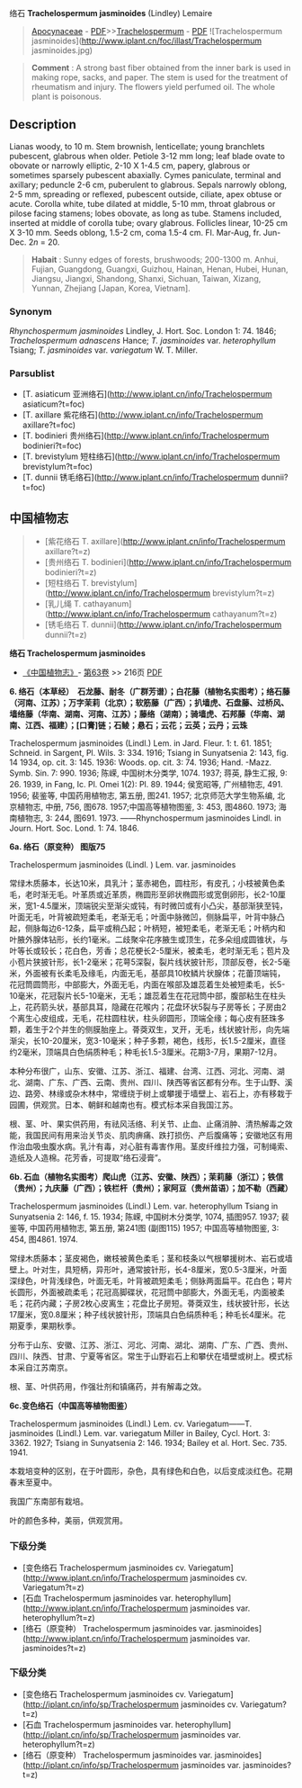 络石 **Trachelospermum jasminoides** (Lindley) Lemaire

> [Apocynaceae](http://www.iplant.cn/info/Apocynaceae?t=foc) - [PDF](http://www.iplant.cn/foc/pdf/Apocynaceae.pdf)>>[Trachelospermum](http://www.iplant.cn/info/Trachelospermum?t=foc) - [PDF](http://www.iplant.cn/foc/pdf/Trachelospermum.pdf)
![Trachelospermum jasminoides](http://www.iplant.cn/foc/illast/Trachelospermum jasminoides.jpg)

> **Comment** : 
> A strong bast fiber obtained from the inner bark is used in making rope, sacks, and paper. The stem is used for the treatment of rheumatism and injury. The flowers yield perfumed oil. The whole plant is poisonous.

## Description

Lianas woody, to 10 m. Stem brownish, lenticellate; young branchlets pubescent, glabrous when older. Petiole 3-12 mm long; leaf blade ovate to obovate or narrowly elliptic, 2-10 X 1-4.5 cm, papery, glabrous or sometimes sparsely pubescent abaxially. Cymes paniculate, terminal and axillary; peduncle 2-6 cm, puberulent to glabrous. Sepals narrowly oblong, 2-5 mm, spreading or reflexed, pubescent outside, ciliate, apex obtuse or acute. Corolla white, tube dilated at middle, 5-10 mm, throat glabrous or pilose facing stamens; lobes obovate, as long as tube. Stamens included, inserted at middle of corolla tube; ovary glabrous. Follicles linear, 10-25 cm X 3-10 mm. Seeds oblong, 1.5-2 cm, coma 1.5-4 cm. Fl. Mar-Aug, fr. Jun-Dec. 2*n* = 20.

> **Habait** : 
> Sunny edges of forests, brushwoods; 200-1300 m. Anhui, Fujian, Guangdong, Guangxi, Guizhou, Hainan, Henan, Hubei, Hunan, Jiangsu, Jiangxi, Shandong, Shanxi, Sichuan, Taiwan, Xizang, Yunnan, Zhejiang [Japan, Korea, Vietnam].

### Synonym
*Rhynchospermum jasminoides* Lindley, J. Hort. Soc. London 1: 74. 1846; *Trachelospermum adnascens* Hance; *T. jasminoides* var. *heterophyllum* Tsiang; *T. jasminoides* var. *variegatum* W. T. Miller.

### Parsublist

* [T.  asiaticum  亚洲络石](http://www.iplant.cn/info/Trachelospermum asiaticum?t=foc)
* [T.  axillare  紫花络石](http://www.iplant.cn/info/Trachelospermum axillare?t=foc)
* [T.  bodinieri  贵州络石](http://www.iplant.cn/info/Trachelospermum bodinieri?t=foc)
* [T.  brevistylum  短柱络石](http://www.iplant.cn/info/Trachelospermum brevistylum?t=foc)
* [T.  dunnii  锈毛络石](http://www.iplant.cn/info/Trachelospermum dunnii?t=foc)

## 中国植物志

> * [紫花络石  T.  axillare](http://www.iplant.cn/info/Trachelospermum axillare?t=z)
> * [贵州络石  T.  bodinieri](http://www.iplant.cn/info/Trachelospermum bodinieri?t=z)
> * [短柱络石  T.  brevistylum](http://www.iplant.cn/info/Trachelospermum brevistylum?t=z)
> * [乳儿绳  T.  cathayanum](http://www.iplant.cn/info/Trachelospermum cathayanum?t=z)
> * [锈毛络石  T.  dunnii](http://www.iplant.cn/info/Trachelospermum dunnii?t=z)

**络石 Trachelospermum jasminoides**

* [《中国植物志》](http://www.iplant.cn/frps)- [第63卷](http://www.iplant.cn/frps/vol/63) >> 216页 [PDF](http://www.iplant.cn/frps/pdf/63/216a.pdf)

**6. 络石（本草经）　石龙藤、耐冬（广群芳谱）；白花藤（植物名实图考）；络石藤（河南、江苏）；万字茉莉（北京）；软筋藤（广西）；扒墙虎、石盘藤、过桥风、墙络藤（华南、湖南、河南、江苏）；藤络（湖南）；骑墙虎、石邦藤（华南、湖南、江西、福建）；[口膏]链；石鲮；悬石；云花；云英；云丹；云珠**

Trachelospermum jasminoides (Lindl.) Lem. in Jard. Fleur. 1: t. 61. 1851; Schneid. in Sargent, Pl. Wils. 3: 334. 1916; Tsiang in Sunyatsenia 2: 143, fig. 14 1934, op. cit. 3: 145. 1936: Woods. op. cit. 3: 74. 1936; Hand. -Mazz. Symb. Sin. 7: 990. 1936; 陈嵘, 中国树木分类学, 1074. 1937; 蒋英, 静生汇报, 9: 26. 1939, in Fang, Ic. Pl. Omei 1(2): Pl. 89. 1944; 侯宽昭等, 广州植物志, 491. 1956; 裴鉴等, 中国药用植物志, 第五册, 图241. 1957; 北京师范大学生物系编, 北京植物志, 中册, 756, 图678. 1957;中国高等植物图鉴, 3: 453, 图4860. 1973; 海南植物志, 3: 244, 图691. 1973. ——Rhynchospermum jasminoides Lindl. in Journ. Hort. Soc. Lond. 1: 74. 1846.

**6a. 络石（原变种）  图版75**

Trachelospermum jasminoides (Lindl. ) Lem. var. jasminoides

常绿木质藤本，长达10米，具乳汁；茎赤褐色，圆柱形，有皮孔；小枝被黄色柔毛，老时渐无毛。叶革质或近革质，椭圆形至卵状椭圆形或宽倒卵形，长2-10厘米，宽1-4.5厘米，顶端锐尖至渐尖或钝，有时微凹或有小凸尖，基部渐狭至钝，叶面无毛，叶背被疏短柔毛，老渐无毛；叶面中脉微凹，侧脉扁平，叶背中脉凸起，侧脉每边6-12条，扁平或稍凸起；叶柄短，被短柔毛，老渐无毛；叶柄内和叶腋外腺体钻形，长约1毫米。二歧聚伞花序腋生或顶生，花多朵组成圆锥状，与叶等长或较长；花白色，芳香；总花梗长2-5厘米，被柔毛，老时渐无毛；苞片及小苞片狭披针形，长1-2毫米；花萼5深裂，裂片线状披针形，顶部反卷，长2-5毫米，外面被有长柔毛及缘毛，内面无毛，基部具10枚鳞片状腺体；花蕾顶端钝，花冠筒圆筒形，中部膨大，外面无毛，内面在喉部及雄蕊着生处被短柔毛，长5-10毫米，花冠裂片长5-10毫米，无毛；雄蕊着生在花冠筒中部，腹部粘生在柱头上，花药箭头状，基部具耳，隐藏在花喉内；花盘环状5裂与子房等长；子房由2个离生心皮组成，无毛，花柱圆柱状，柱头卵圆形，顶端全缘；每心皮有胚珠多颗，着生于2个并生的侧膜胎座上。蓇葖双生，叉开，无毛，线状披针形，向先端渐尖，长10-20厘米，宽3-10毫米；种子多颗，褐色，线形，长1.5-2厘米，直径约2毫米，顶端具白色绢质种毛；种毛长1.5-3厘米。花期3-7月，果期7-12月。

本种分布很广，山东、安徽、江苏、浙江、福建、台湾、江西、河北、河南、湖北、湖南、广东、广西、云南、贵州、四川、陕西等省区都有分布。生于山野、溪边、路旁、林缘或杂木林中，常缠绕于树上或攀援于墙壁上、岩石上，亦有移栽于园圃，供观赏。日本、朝鲜和越南也有。模式标本采自我国江苏。

根、茎、叶、果实供药用，有祛风活络、利关节、止血、止痛消肿、清热解毒之效能，我国民间有用来治关节炎、肌肉痹痛、跌打损伤、产后腹痛等；安徽地区有用作治血吸虫腹水病。乳汁有毒，对心脏有毒害作用。茎皮纤维拉力强，可制绳索、造纸及人造棉。花芳香，可提取“络石浸膏”。

**6b. 石血（植物名实图考）爬山虎（江苏、安徽、陕西）；茉莉藤（浙江）；铁信（贵州）；九庆藤（广西）；铁栏杆（贵州）；家阿豆（贵州苗语）；加不勒（西藏）**

Trachelospermum jasminoides (Lindl.) Lem. var. heterophyllum Tsiang in Sunyatsenia 2: 146, f. 15. 1934; 陈嵘, 中国树木分类学, 1074, 插图957. 1937; 裴鉴等, 中国药用植物志, 第五册, 第241图 (副图115) 1957; 中国高等植物图鉴, 3: 454, 图4861. 1974.

常绿木质藤本；茎皮褐色，嫩枝被黄色柔毛；茎和枝条以气根攀援树木、岩石或墙壁上。叶对生，具短柄，异形叶，通常披针形，长4-8厘米，宽0.5-3厘米，叶面深绿色，叶背浅绿色，叶面无毛，叶背被疏短柔毛；侧脉两面扁平。花白色；萼片长圆形，外面被疏柔毛；花冠高脚碟状，花冠筒中部膨大，外面无毛，内面被柔毛；花药内藏；子房2枚心皮离生；花盘比子房短。蓇葖双生，线状披针形，长达17厘米，宽0.8厘米；种子线状披针形，顶端具白色绢质种毛；种毛长4厘米。花期夏季，果期秋季。

分布于山东、安徽、江苏、浙江、河北、河南、湖北、湖南、广东、广西、贵州、四川、陕西、甘肃、宁夏等省区。常生于山野岩石上和攀伏在墙壁或树上。模式标本采自江苏南京。

根、茎、叶供药用，作强壮剂和镇痛药，并有解毒之效。

**6c.变色络石（中国高等植物图鉴）**

Trachelospermum jasminoides (Lindl.) Lem. cv. Variegatum——T. jasminoides (Lindl.) Lem. var. variegatum Miller in Bailey, Cycl. Hort. 3: 3362. 1927; Tsiang in Sunyatsenia 2: 146. 1934; Bailey et al. Hort. Sec. 735. 1941.

本栽培变种的区别，在于叶圆形，杂色，具有绿色和白色，以后变成淡红色。花期春末至夏中。

我国广东南部有栽培。

叶的颜色多种，美丽，供观赏用。

### 下级分类
* [变色络石  Trachelospermum jasminoides cv. Variegatum](http://www.iplant.cn/info/Trachelospermum jasminoides cv. Variegatum?t=z)
* [石血  Trachelospermum jasminoides var. heterophyllum](http://www.iplant.cn/info/Trachelospermum jasminoides var. heterophyllum?t=z)
* [络石（原变种）  Trachelospermum jasminoides var. jasminoides](http://www.iplant.cn/info/Trachelospermum jasminoides var. jasminoides?t=z)

### 下级分类
* [变色络石  Trachelospermum jasminoides cv. Variegatum](http://iplant.cn/info/sp/Trachelospermum jasminoides cv. Variegatum?t=z)
* [石血  Trachelospermum jasminoides var. heterophyllum](http://iplant.cn/info/sp/Trachelospermum jasminoides var. heterophyllum?t=z)
* [络石（原变种）  Trachelospermum jasminoides var. jasminoides](http://iplant.cn/info/sp/Trachelospermum jasminoides var. jasminoides?t=z)
